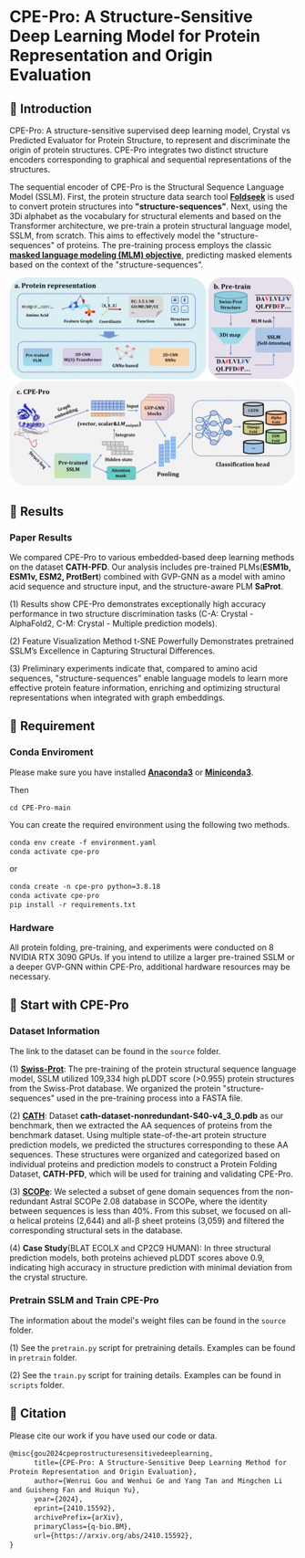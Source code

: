 # CPE-Pro: A Structure-Sensitive Deep Learning Model for Protein Representation and Origin Evaluation

## 🚀 Introduction

CPE-Pro: A structure-sensitive supervised deep learning model, Crystal vs Predicted Evaluator for Protein Structure, to represent and discriminate the origin of protein structures. CPE-Pro integrates two distinct structure encoders corresponding to graphical and sequential representations of the structures.

The sequential encoder of CPE-Pro is the Structural Sequence Language Model (SSLM). First, the protein structure data search tool **[Foldseek](https://github.com/steineggerlab/foldseek)** is used to convert protein structures into **"structure-sequences"**. Next, using the 3Di alphabet as the vocabulary for structural elements and based on the Transformer architecture, we pre-train a protein structural language model, SSLM, from scratch. This aims to effectively model the "structure-sequences" of proteins. The pre-training process employs the classic **[masked language modeling (MLM) objective](https://arxiv.org/abs/1810.04805)**, predicting masked elements based on the context of the "structure-sequences".

<img src="img/framework.png" alt="Logo">

## 📑 Results

### Paper Results

We compared CPE-Pro to various embedded-based deep learning methods on the dataset **CATH-PFD**. Our analysis includes pre-trained PLMs(**ESM1b, ESM1v, ESM2, ProtBert**) combined with GVP-GNN as a model with amino acid sequence and structure input, and the structure-aware PLM **SaProt**.

(1) Results show CPE-Pro demonstrates exceptionally high accuracy performance in two structure discrimination tasks (C-A: Crystal - AlphaFold2, C-M: Crystal - Multiple prediction models).

(2) Feature Visualization Method t-SNE Powerfully Demonstrates pretrained SSLM’s Excellence in Capturing Structural Differences.

(3) Preliminary experiments indicate that, compared to amino acid sequences, "structure-sequences" enable language models to learn more effective protein feature information, enriching and optimizing structural representations when integrated with graph embeddings.

## 🛫 Requirement

### Conda Enviroment

Please make sure you have installed **[Anaconda3](https://www.anaconda.com/download)** or **[Miniconda3](https://docs.conda.io/projects/miniconda/en/latest/)**.

Then
```
cd CPE-Pro-main
```
You can create the required environment using the following two methods.
```
conda env create -f environment.yaml
conda activate cpe-pro
```
or
```
conda create -n cpe-pro python=3.8.18
conda activate cpe-pro
pip install -r requirements.txt
```

### Hardware

All protein folding, pre-training, and experiments were conducted on 8 NVIDIA RTX 3090 GPUs. If you intend to utilize a larger pre-trained SSLM or a deeper GVP-GNN within CPE-Pro, additional hardware resources may be necessary.

## 🧬 Start with CPE-Pro

### Dataset Information

The link to the dataset can be found in the `source` folder.

(1) **[Swiss-Prot](https://ftp.ebi.ac.uk/pub/databases/alphafold/latest/swissprot_pdb_v4.tar)**: The pre-training of the protein structural sequence language model, SSLM utilized 109,334 high pLDDT score (>0.955) protein structures from the Swiss-Prot database. We organized the protein "structure-sequences" used in the pre-training process into a FASTA file.

(2) **[CATH](http://download.cathdb.info/cath/releases/all-releases/v4_3_0/non-redundant-data-sets/)**: Dataset **cath-dataset-nonredundant-S40-v4_3_0.pdb** as our benchmark, then we extracted the AA sequences of proteins from the benchmark dataset. Using multiple state-of-the-art protein structure prediction models, we predicted the structures corresponding to these AA sequences. These structures were organized and categorized based on individual proteins and prediction models to construct a Protein Folding Dataset, **CATH-PFD**, which will be used for training and validating CPE-Pro.  

(3) **[SCOPe](https://scop.berkeley.edu/)**: We selected a subset of gene domain sequences from the non-redundant Astral SCOPe 2.08 database in SCOPe, where the identity between sequences is less than 40%. From this subset, we focused on all-α helical proteins (2,644) and all-β sheet proteins (3,059) and filtered the corresponding structural sets in the database.

(4) **Case Study**(BLAT ECOLX and CP2C9 HUMAN): In three structural prediction models, both proteins achieved pLDDT scores above 0.9, indicating high accuracy in structure prediction with minimal deviation from the crystal structure.

### Pretrain SSLM and Train CPE-Pro

The information about the model's weight files can be found in the `source` folder.

(1) See the `pretrain.py` script for pretraining details. Examples can be found in `pretrain` folder.

(2) See the `train.py` script for training details. Examples can be found in `scripts` folder.

## 🙌 Citation

Please cite our work if you have used our code or data.

```
@misc{gou2024cpeprostructuresensitivedeeplearning,
      title={CPE-Pro: A Structure-Sensitive Deep Learning Method for Protein Representation and Origin Evaluation}, 
      author={Wenrui Gou and Wenhui Ge and Yang Tan and Mingchen Li and Guisheng Fan and Huiqun Yu},
      year={2024},
      eprint={2410.15592},
      archivePrefix={arXiv},
      primaryClass={q-bio.BM},
      url={https://arxiv.org/abs/2410.15592}, 
}
```

